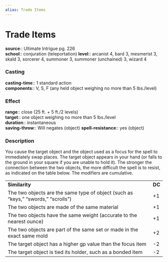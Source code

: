```yaml
---
alias: Trade Items
---
```


# Trade Items 

**source**:: Ultimate Intrigue pg. 226  
**school**:: conjuration (teleportation)
**level**:: arcanist 4, bard 3, mesmerist 3, skald 3, sorcerer 4, summoner 3, summoner (unchained) 3, wizard 4

### Casting 

**casting-time**:: 1 standard action  
**components**:: V, S, F (any held object weighing no more than 5 lbs./level)

### Effect 

**range**:: close (25 ft. + 5 ft./2 levels)  
**target**:: one object weighing no more than 5 lbs./level  
**duration**:: instantaneous  
**saving-throw**:: Will negates (object)
**spell-resistance**:: yes (object)

### Description 

You cause the target object and the object used as a focus for the spell to immediately swap places. The target object appears in your hand (or falls to the ground in your square if you are unable to hold it). The stronger the connection between the two objects, the more difficult the spell is to resist, as indicated on the table below. The modifiers are cumulative.  
  

|                                                                                   |        |
|-----------------------------------------------------------------------------------|--------|
| **Similarity**                                                                    | **DC** |
| The two objects are the same type of object (such as “keys,” “swords,” “scrolls”) | +1     |
| The two objects are made of the same material                                     | +1     |
| The two objects have the same weight (accurate to the nearest ounce)              | +1     |
| The two objects are part of the same set or made in the exact same mold           | +2     |
| The target object has a higher gp value than the focus item                       | -2     |
| The target object is tied its holder, such as a bonded item                       | -2     |
